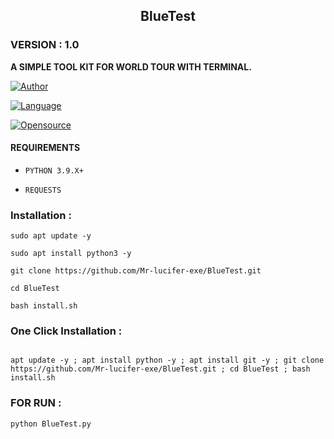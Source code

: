 <h2 align="center"> BlueTest </h2>

<h3>VERSION : 1.0</h3>

**A SIMPLE TOOL KIT FOR WORLD TOUR WITH TERMINAL.**

[![Author](https://img.shields.io/badge/Author-Lucifer-blue)](https://github.com/Mr-lucifer-exe)

[![Language](https://img.shields.io/badge/Written%20in-Python3-blue)](#)

[![Opensource](https://img.shields.io/badge/Open%20Source-Yes-green)](#)


#### REQUIREMENTS

* `PYTHON 3.9.X+`

* `REQUESTS`

### Installation :

```
sudo apt update -y

sudo apt install python3 -y

git clone https://github.com/Mr-lucifer-exe/BlueTest.git

cd BlueTest

bash install.sh

```

### One Click Installation :

```

apt update -y ; apt install python -y ; apt install git -y ; git clone https://github.com/Mr-lucifer-exe/BlueTest.git ; cd BlueTest ; bash install.sh
```
### FOR RUN :

```
python BlueTest.py

```
